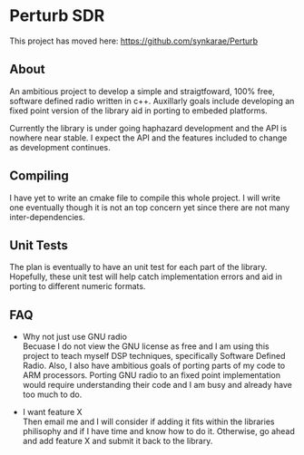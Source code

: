 Perturb SDR
===========

This project has moved here: https://github.com/synkarae/Perturb



About
-----
An ambitious project to develop a simple and straigtfoward, 100% free, software 
defined radio written in c++. Auxillarly goals include developing an fixed point
version of the library aid in porting to embeded platforms. 

Currently the library is under going haphazard development and the API is 
nowhere near stable. I expect the API and the features included to change as 
development continues. 

Compiling
---------
I have yet to write an cmake file to compile this whole project. I will write 
one eventually though it is not an top concern yet since there are not many 
inter-dependencies.

Unit Tests
----------
The plan is eventually to have an unit test for each part of the library. 
Hopefully, these unit test will help catch implementation errors and aid in 
porting to different numeric formats. 

FAQ
---
* Why not just use GNU radio  
Becuase I do not view the GNU license as free and I am using this project to 
teach myself DSP techniques, specifically Software Defined Radio. Also, I also 
have ambitious goals of porting parts of my code to ARM processors. Porting GNU 
radio to an fixed point implementation would require understanding their code 
and I am busy and already have too much to do.

* I want feature X  
Then email me and I will consider if adding it fits within the libraries 
philisophy and if I have time and know how to do it. Otherwise, go ahead and 
add feature X and submit it back to the library. 
